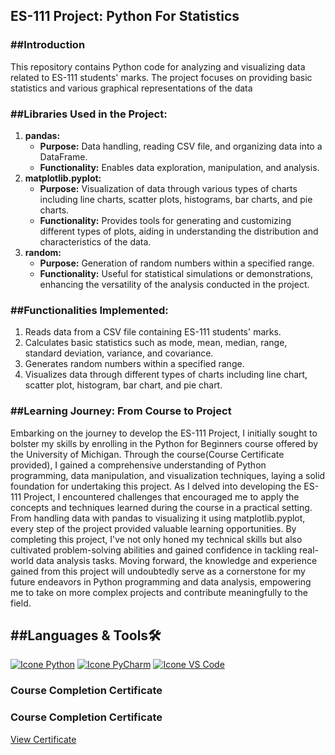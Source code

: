 <h2>ES-111 Project: Python For Statistics</h2>

<h3>##Introduction</h3>
<p>This repository contains Python code for analyzing and visualizing data <br>related to ES-111 students' marks. The project focuses on providing basic<br>statistics and various graphical representations of the data</p>
<h3>##Libraries Used in the Project:</h3>

<ol>
  <li>
    <strong>pandas:</strong>
    <ul>
      <li><strong>Purpose:</strong> Data handling, reading CSV file, and organizing data into a DataFrame.</li>
      <li><strong>Functionality:</strong> Enables data exploration, manipulation, and analysis.</li>
    </ul>
  </li>
  
  <li>
    <strong>matplotlib.pyplot:</strong>
    <ul>
      <li><strong>Purpose:</strong> Visualization of data through various types of charts including line charts, scatter plots, histograms, bar charts, and pie charts.</li>
      <li><strong>Functionality:</strong> Provides tools for generating and customizing different types of plots, aiding in understanding the distribution and characteristics of the data.</li>
    </ul>
  </li>
  
  <li>
    <strong>random:</strong>
    <ul>
      <li><strong>Purpose:</strong> Generation of random numbers within a specified range.</li>
      <li><strong>Functionality:</strong> Useful for statistical simulations or demonstrations, enhancing the versatility of the analysis conducted in the project.</li>
    </ul>
  </li>
</ol>

<h3>##Functionalities Implemented:</h3>

<ol>
  <li>Reads data from a CSV file containing ES-111 students' marks.</li>
  <li>Calculates basic statistics such as mode, mean, median, range, standard deviation, variance, and covariance.</li>
  <li>Generates random numbers within a specified range.</li>
  <li>Visualizes data through different types of charts including line chart, scatter plot, histogram, bar chart, and pie chart.</li>
</ol>
<h3>##Learning Journey: From Course to Project</h3>
<p>Embarking on the journey to develop the ES-111 Project, I initially sought to bolster my skills by
enrolling in the Python for Beginners course offered by the University of Michigan. Through the course(Course Certificate provided),
I gained a comprehensive understanding of Python programming, data manipulation, and visualization techniques,
laying a solid foundation for undertaking this project. As I delved into developing the ES-111 Project, I encountered
challenges that encouraged me to apply the concepts and techniques learned during the course in a practical setting. From
handling data with pandas to visualizing it using matplotlib.pyplot, every step of the project provided valuable learning opportunities.
By completing this project, I've not only honed my technical skills but also cultivated problem-solving abilities and gained confidence in 
tackling real-world data analysis tasks. Moving forward, the knowledge and experience gained from this project will undoubtedly serve as a
cornerstone for my future endeavors in Python programming and data analysis, empowering me to take on more complex projects and contribute
meaningfully to the field.</p>

<h2>##Languages & Tools🛠️</h2>

[![Icone Python](https://skillicons.dev/icons?i=python)](https://www.python.org/)
[![Icone PyCharm](https://skillicons.dev/icons?i=pycharm)](https://www.jetbrains.com/pycharm/)
[![Icone VS Code](https://skillicons.dev/icons?i=vscode)](https://code.visualstudio.com/)

### Course Completion Certificate

### Course Completion Certificate

[View Certificate](https://github.com/Rayy1704/Python-For_Statistics/raw/main/Python-CourseCertificate.pdf)



